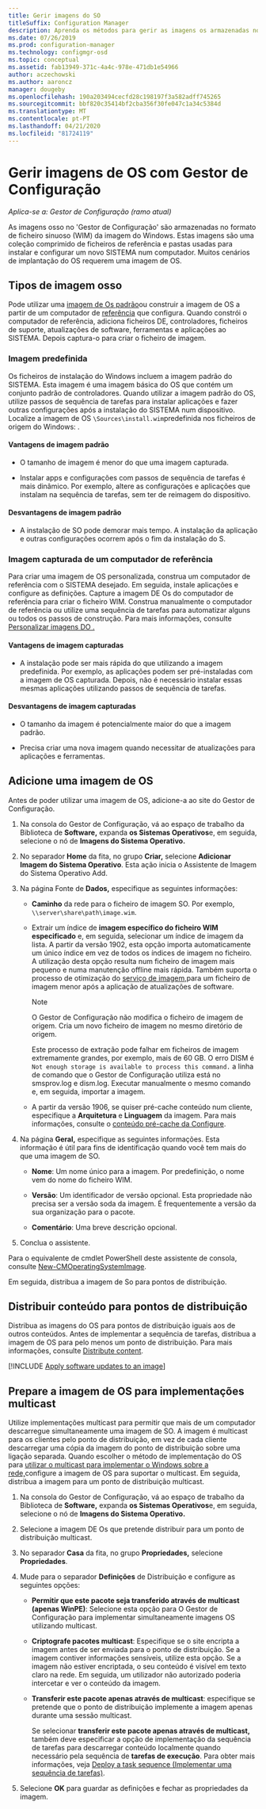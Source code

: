 ```yaml
---
title: Gerir imagens do SO
titleSuffix: Configuration Manager
description: Aprenda os métodos para gerir as imagens os armazenadas nos ficheiros de imagem do Windows (WIM).
ms.date: 07/26/2019
ms.prod: configuration-manager
ms.technology: configmgr-osd
ms.topic: conceptual
ms.assetid: fab13949-371c-4a4c-978e-471db1e54966
author: aczechowski
ms.author: aaroncz
manager: dougeby
ms.openlocfilehash: 190a203494cecfd28c198197f3a582adff745265
ms.sourcegitcommit: bbf820c35414bf2cba356f30fe047c1a34c5384d
ms.translationtype: MT
ms.contentlocale: pt-PT
ms.lasthandoff: 04/21/2020
ms.locfileid: "81724119"
---
```

# <a name="manage-os-images-with-configuration-manager"></a>Gerir imagens de OS com Gestor de Configuração

*Aplica-se a: Gestor de Configuração (ramo atual)*

As imagens osso no 'Gestor de Configuração' são armazenadas no formato de ficheiro sinuoso (WIM) da imagem do Windows. Estas imagens são uma coleção comprimido de ficheiros de referência e pastas usadas para instalar e configurar um novo SISTEMA num computador. Muitos cenários de implantação do OS requerem uma imagem de OS.


## <a name="os-image-types"></a>Tipos de imagem osso

Pode utilizar uma [imagem de Os padrão](#default-image)ou construir a imagem de OS a partir de um computador de [referência](#bkmk_capture) que configura. Quando constrói o computador de referência, adiciona ficheiros DE, controladores, ficheiros de suporte, atualizações de software, ferramentas e aplicações ao SISTEMA. Depois captura-o para criar o ficheiro de imagem.

### <a name="default-image"></a>Imagem predefinida

Os ficheiros de instalação do Windows incluem a imagem padrão do SISTEMA. Esta imagem é uma imagem básica do OS que contém um conjunto padrão de controladores. Quando utilizar a imagem padrão do OS, utilize passos de sequência de tarefas para instalar aplicações e fazer outras configurações após a instalação do SISTEMA num dispositivo. Localize a imagem de OS `\Sources\install.wim`predefinida nos ficheiros de origem do Windows: .  

#### <a name="default-image-advantages"></a>Vantagens de imagem padrão

- O tamanho de imagem é menor do que uma imagem capturada.  

- Instalar apps e configurações com passos de sequência de tarefas é mais dinâmico. Por exemplo, altere as configurações e aplicações que instalam na sequência de tarefas, sem ter de reimagem do dispositivo.  

#### <a name="default-image-disadvantages"></a>Desvantagens de imagem padrão

- A instalação de SO pode demorar mais tempo. A instalação da aplicação e outras configurações ocorrem após o fim da instalação do S.  


### <a name="captured-image-from-a-reference-computer"></a><a name="bkmk_capture"></a>Imagem capturada de um computador de referência

Para criar uma imagem de OS personalizada, construa um computador de referência com o SISTEMA desejado. Em seguida, instale aplicações e configure as definições. Capture a imagem DE Os do computador de referência para criar o ficheiro WIM. Construa manualmente o computador de referência ou utilize uma sequência de tarefas para automatizar alguns ou todos os passos de construção. Para mais informações, consulte [Personalizar imagens DO .](customize-operating-system-images.md)  

#### <a name="captured-image-advantages"></a>Vantagens de imagem capturadas

- A instalação pode ser mais rápida do que utilizando a imagem predefinida. Por exemplo, as aplicações podem ser pré-instaladas com a imagem de OS capturada. Depois, não é necessário instalar essas mesmas aplicações utilizando passos de sequência de tarefas.  

#### <a name="captured-image-disadvantages"></a>Desvantagens de imagem capturadas

- O tamanho da imagem é potencialmente maior do que a imagem padrão.  

- Precisa criar uma nova imagem quando necessitar de atualizações para aplicações e ferramentas.  


## <a name="add-an-os-image"></a><a name="BKMK_AddOSImages"></a>Adicione uma imagem de OS  

Antes de poder utilizar uma imagem de OS, adicione-a ao site do Gestor de Configuração.

1. Na consola do Gestor de Configuração, vá ao espaço de trabalho da Biblioteca de **Software,** expanda **os Sistemas Operativos**e, em seguida, selecione o nó de **Imagens do Sistema Operativo.**  

2. No separador **Home** da fita, no grupo **Criar,** selecione **Adicionar Imagem do Sistema Operativo**. Esta ação inicia o Assistente de Imagem do Sistema Operativo Add.  

3. Na página Fonte de **Dados,** especifique as seguintes informações:

    - **Caminho** da rede para o ficheiro de imagem SO. Por exemplo, `\\server\share\path\image.wim`.

    - Extrair um índice de **imagem específico do ficheiro WIM especificado** e, em seguida, selecionar um índice de imagem da lista.<!--3719699--> A partir da versão 1902, esta opção importa automaticamente um único índice em vez de todos os índices de imagem no ficheiro. A utilização desta opção resulta num ficheiro de imagem mais pequeno e numa manutenção offline mais rápida. Também suporta o processo de otimização do [serviço de imagem,](#bkmk_resetbase)para um ficheiro de imagem menor após a aplicação de atualizações de software.  

        > [!Note]  
        > O Gestor de Configuração não modifica o ficheiro de imagem de origem. Cria um novo ficheiro de imagem no mesmo diretório de origem.
        >
        > Este processo de extração pode falhar em ficheiros de imagem extremamente grandes, por exemplo, mais de 60 GB. O erro DISM é `Not enough storage is available to process this command.` a linha de comando que o Gestor de Configuração utiliza está no smsprov.log e dism.log. Executar manualmente o mesmo comando e, em seguida, importar a imagem.<!-- SCCMDocs-pr issue 3502 -->  

    - A partir da versão 1906, se quiser pré-cache conteúdo num cliente, especifique a **Arquitetura** e **Linguagem** da imagem. Para mais informações, consulte o [conteúdo pré-cache da Configure](../deploy-use/configure-precache-content.md).<!--4224642-->  

4. Na página **Geral,** especifique as seguintes informações. Esta informação é útil para fins de identificação quando você tem mais do que uma imagem de SO.  

    - **Nome**: Um nome único para a imagem. Por predefinição, o nome vem do nome do ficheiro WIM.  

    - **Versão**: Um identificador de versão opcional. Esta propriedade não precisa ser a versão soda da imagem. É frequentemente a versão da sua organização para o pacote.  

    - **Comentário**: Uma breve descrição opcional.  

5. Conclua o assistente.  

Para o equivalente de cmdlet PowerShell deste assistente de consola, consulte [New-CMOperatingSystemImage](https://docs.microsoft.com/powershell/module/configurationmanager/new-cmoperatingsystemimage?view=sccm-ps).

Em seguida, distribua a imagem de So para pontos de distribuição.  


## <a name="distribute-content-to-distribution-points"></a><a name="BKMK_DistributeBootImages"></a>Distribuir conteúdo para pontos de distribuição  

Distribua as imagens do OS para pontos de distribuição iguais aos de outros conteúdos. Antes de implementar a sequência de tarefas, distribua a imagem de OS para pelo menos um ponto de distribuição. Para mais informações, consulte [Distribute content](../../core/servers/deploy/configure/deploy-and-manage-content.md#bkmk_distribute).  


[!INCLUDE [Apply software updates to an image](includes/wim-apply-updates.md)]


## <a name="prepare-the-os-image-for-multicast-deployments"></a><a name="BKMK_OSImageMulticast"></a>Prepare a imagem de OS para implementações multicast  

Utilize implementações multicast para permitir que mais de um computador descarregue simultaneamente uma imagem de SO. A imagem é multicast para os clientes pelo ponto de distribuição, em vez de cada cliente descarregar uma cópia da imagem do ponto de distribuição sobre uma ligação separada. Quando escolher o método de implementação do OS para [utilizar o multicast para implementar o Windows sobre a rede,](../deploy-use/use-multicast-to-deploy-windows-over-the-network.md)configure a imagem de OS para suportar o multicast. Em seguida, distribua a imagem para um ponto de distribuição multicast.

1. Na consola do Gestor de Configuração, vá ao espaço de trabalho da Biblioteca de **Software,** expanda **os Sistemas Operativos**e, em seguida, selecione o nó de **Imagens do Sistema Operativo.**  

2. Selecione a imagem DE Os que pretende distribuir para um ponto de distribuição multicast.  

3. No separador **Casa** da fita, no grupo **Propriedades,** selecione **Propriedades**.  

4. Mude para o separador **Definições** de Distribuição e configure as seguintes opções:  

    - **Permitir que este pacote seja transferido através de multicast (apenas WinPE)**: Selecione esta opção para O Gestor de Configuração para implementar simultaneamente imagens OS utilizando multicast.  

    - **Criptografe pacotes multicast**: Especifique se o site encripta a imagem antes de ser enviada para o ponto de distribuição. Se a imagem contiver informações sensíveis, utilize esta opção. Se a imagem não estiver encriptada, o seu conteúdo é visível em texto claro na rede. Em seguida, um utilizador não autorizado poderia intercetar e ver o conteúdo da imagem.  

    - **Transferir este pacote apenas através de multicast**: especifique se pretende que o ponto de distribuição implemente a imagem apenas durante uma sessão multicast.  

         Se selecionar **transferir este pacote apenas através de multicast,** também deve especificar a opção de implementação da sequência de tarefas para descarregar conteúdo localmente quando necessário pela sequência de **tarefas de execução**. Para obter mais informações, veja [Deploy a task sequence (Implementar uma sequência de tarefas)](../deploy-use/deploy-a-task-sequence.md).  

5. Selecione **OK** para guardar as definições e fechar as propriedades da imagem.  
